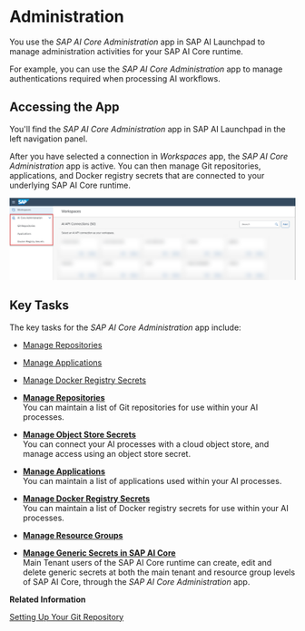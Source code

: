 <!-- loiocb4dd1e3f63644a8b506266cec73474c -->

# Administration

You use the *SAP AI Core Administration* app in SAP AI Launchpad to manage administration activities for your SAP AI Core runtime.

For example, you can use the *SAP AI Core Administration* app to manage authentications required when processing AI workflows.



<a name="loiocb4dd1e3f63644a8b506266cec73474c__section_fg1_d5h_dzb"/>

## Accessing the App

You'll find the *SAP AI Core Administration* app in SAP AI Launchpad in the left navigation panel.

After you have selected a connection in *Workspaces* app, the *SAP AI Core Administration* app is active. You can then manage Git repositories, applications, and Docker registry secrets that are connected to your underlying SAP AI Core runtime.

![Overview of the AI Core Administration app.](images/Image_AIL_admin_app_e4320bb.png)



<a name="loiocb4dd1e3f63644a8b506266cec73474c__section_mzd_dgp_xsb"/>

## Key Tasks

The key tasks for the *SAP AI Core Administration* app include:

-   [Manage Repositories](manage-repositories-a63b907.md)

-   [Manage Applications](manage-applications-cf2f1d9.md)
-   [Manage Docker Registry Secrets](manage-docker-registry-secrets-6fb7cc0.md)

-   **[Manage Repositories](manage-repositories-a63b907.md "You can maintain a list of Git repositories for use within your AI processes. ")**  
You can maintain a list of Git repositories for use within your AI processes.
-   **[Manage Object Store Secrets](manage-object-store-secrets-0377ede.md "You can connect your AI processes with a cloud object store, and manage access using an object store secret.")**  
You can connect your AI processes with a cloud object store, and manage access using an object store secret.
-   **[Manage Applications](manage-applications-cf2f1d9.md "You can maintain a list of applications used within your AI processes.")**  
You can maintain a list of applications used within your AI processes.
-   **[Manage Docker Registry Secrets](manage-docker-registry-secrets-6fb7cc0.md "You can maintain a list of Docker registry secrets for use within your AI processes. ")**  
You can maintain a list of Docker registry secrets for use within your AI processes.
-   **[Manage Resource Groups](manage-resource-groups-7217afb.md "")**  

-   **[Manage Generic Secrets in SAP AI Core](manage-generic-secrets-in-sap-ai-core-678fd23.md " Main Tenant users of the SAP AI Core runtime can create, edit and
		delete generic secrets at both the main tenant and resource group levels of SAP AI Core, through the SAP AI Core
                                    Administration app.")**  
 Main Tenant users of the SAP AI Core runtime can create, edit and delete generic secrets at both the main tenant and resource group levels of SAP AI Core, through the *SAP AI Core Administration* app.

**Related Information**  


[Setting Up Your Git Repository](https://help.sap.com/docs/AI_CORE/2d6c5984063c40a59eda62f4a9135bee/3269092e37d141a293f0dbd7eaafc829.html)

